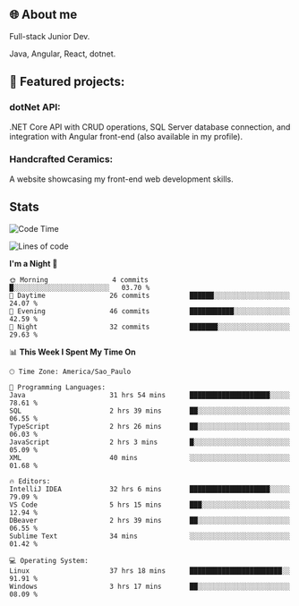 ## 🌐 About me
Full-stack
Junior Dev. 

Java, Angular, React, dotnet.

## 🔧 Featured projects:
### dotNet API: 
.NET Core API with CRUD operations, SQL Server database connection, and integration with Angular front-end (also available in my profile).
### Handcrafted Ceramics: 
A website showcasing my front-end web development skills.

## Stats

<!--START_SECTION:waka-->
![Code Time](http://img.shields.io/badge/Code%20Time-97%20hrs%2033%20mins-blue)

![Lines of code](https://img.shields.io/badge/From%20Hello%20World%20I%27ve%20Written-36.1%20thousand%20lines%20of%20code-blue)

**I'm a Night 🦉** 

```text
🌞 Morning                4 commits           █░░░░░░░░░░░░░░░░░░░░░░░░   03.70 % 
🌆 Daytime                26 commits          ██████░░░░░░░░░░░░░░░░░░░   24.07 % 
🌃 Evening                46 commits          ███████████░░░░░░░░░░░░░░   42.59 % 
🌙 Night                  32 commits          ███████░░░░░░░░░░░░░░░░░░   29.63 % 
```


📊 **This Week I Spent My Time On** 

```text
🕑︎ Time Zone: America/Sao_Paulo

💬 Programming Languages: 
Java                     31 hrs 54 mins      ████████████████████░░░░░   78.61 % 
SQL                      2 hrs 39 mins       ██░░░░░░░░░░░░░░░░░░░░░░░   06.55 % 
TypeScript               2 hrs 26 mins       ██░░░░░░░░░░░░░░░░░░░░░░░   06.03 % 
JavaScript               2 hrs 3 mins        █░░░░░░░░░░░░░░░░░░░░░░░░   05.09 % 
XML                      40 mins             ░░░░░░░░░░░░░░░░░░░░░░░░░   01.68 % 

🔥 Editors: 
IntelliJ IDEA            32 hrs 6 mins       ████████████████████░░░░░   79.09 % 
VS Code                  5 hrs 15 mins       ███░░░░░░░░░░░░░░░░░░░░░░   12.94 % 
DBeaver                  2 hrs 39 mins       ██░░░░░░░░░░░░░░░░░░░░░░░   06.55 % 
Sublime Text             34 mins             ░░░░░░░░░░░░░░░░░░░░░░░░░   01.42 % 

💻 Operating System: 
Linux                    37 hrs 18 mins      ███████████████████████░░   91.91 % 
Windows                  3 hrs 17 mins       ██░░░░░░░░░░░░░░░░░░░░░░░   08.09 % 
```


<!--END_SECTION:waka-->
